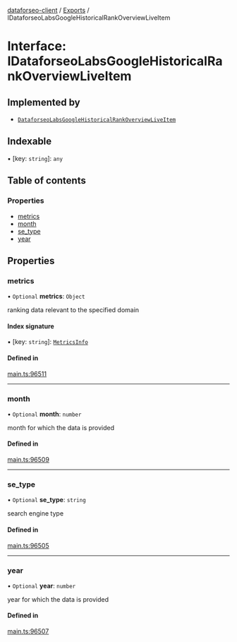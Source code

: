 [dataforseo-client](../README.md) / [Exports](../modules.md) / IDataforseoLabsGoogleHistoricalRankOverviewLiveItem

# Interface: IDataforseoLabsGoogleHistoricalRankOverviewLiveItem

## Implemented by

- [`DataforseoLabsGoogleHistoricalRankOverviewLiveItem`](../classes/DataforseoLabsGoogleHistoricalRankOverviewLiveItem.md)

## Indexable

▪ [key: `string`]: `any`

## Table of contents

### Properties

- [metrics](IDataforseoLabsGoogleHistoricalRankOverviewLiveItem.md#metrics)
- [month](IDataforseoLabsGoogleHistoricalRankOverviewLiveItem.md#month)
- [se\_type](IDataforseoLabsGoogleHistoricalRankOverviewLiveItem.md#se_type)
- [year](IDataforseoLabsGoogleHistoricalRankOverviewLiveItem.md#year)

## Properties

### metrics

• `Optional` **metrics**: `Object`

ranking data relevant to the specified domain

#### Index signature

▪ [key: `string`]: [`MetricsInfo`](../classes/MetricsInfo.md)

#### Defined in

[main.ts:96511](https://github.com/dataforseo/TypeScriptClient/blob/7ca1aa4/main.ts#L96511)

___

### month

• `Optional` **month**: `number`

month for which the data is provided

#### Defined in

[main.ts:96509](https://github.com/dataforseo/TypeScriptClient/blob/7ca1aa4/main.ts#L96509)

___

### se\_type

• `Optional` **se\_type**: `string`

search engine type

#### Defined in

[main.ts:96505](https://github.com/dataforseo/TypeScriptClient/blob/7ca1aa4/main.ts#L96505)

___

### year

• `Optional` **year**: `number`

year for which the data is provided

#### Defined in

[main.ts:96507](https://github.com/dataforseo/TypeScriptClient/blob/7ca1aa4/main.ts#L96507)
